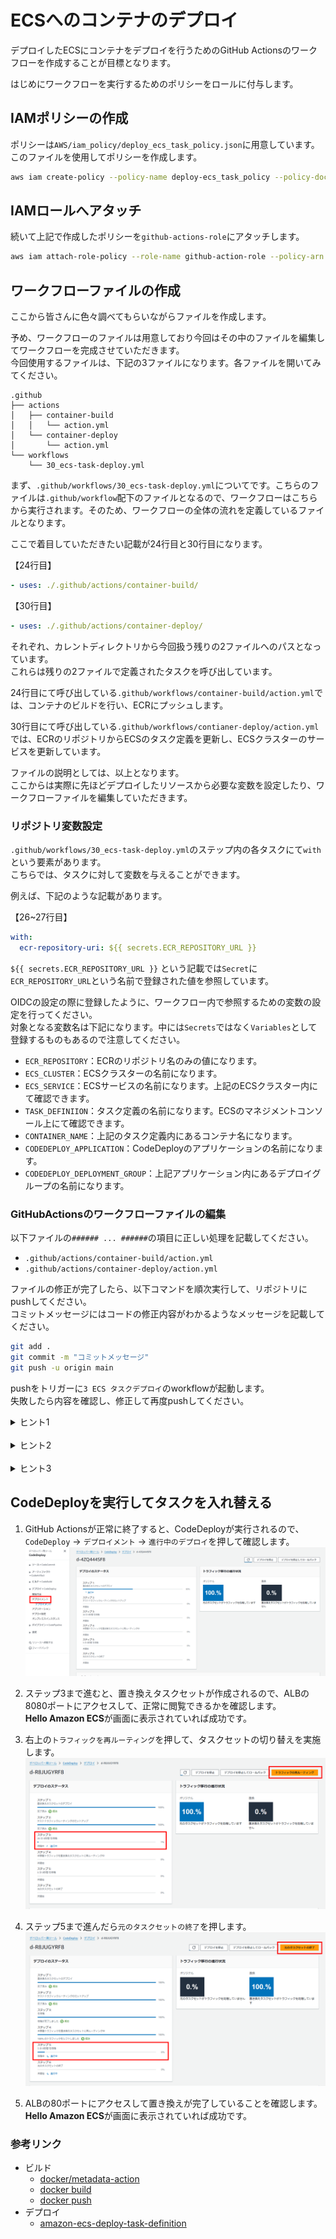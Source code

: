 # ECSへのコンテナのデプロイ

デプロイしたECSにコンテナをデプロイを行うためのGitHub Actionsのワークフローを作成することが目標となります。

はじめにワークフローを実行するためのポリシーをロールに付与します。

## IAMポリシーの作成

ポリシーは`AWS/iam_policy/deploy_ecs_task_policy.json`に用意しています。
このファイルを使用してポリシーを作成します。

```bash
aws iam create-policy --policy-name deploy-ecs_task_policy --policy-document file://AWS/iam_policy/deploy_ecs_task_policy.json
```

## IAMロールへアタッチ

続いて上記で作成したポリシーを`github-actions-role`にアタッチします。

```bash
aws iam attach-role-policy --role-name github-action-role --policy-arn arn:aws:iam::${AWS_ID}:policy/deploy_ecs_task_policy
```

## ワークフローファイルの作成

ここから皆さんに色々調べてもらいながらファイルを作成します。

予め、ワークフローのファイルは用意しており今回はその中のファイルを編集してワークフローを完成させていただきます。  
今回使用するファイルは、下記の3ファイルになります。各ファイルを開いてみてください。  

```text
.github
├── actions
│   ├── container-build
│   │   └── action.yml
│   └── container-deploy
│       └── action.yml
└── workflows
    └── 30_ecs-task-deploy.yml
```

まず、`.github/workflows/30_ecs-task-deploy.yml`についてです。こちらのファイルは`.github/workflow`配下のファイルとなるので、ワークフローはこちらから実行されます。そのため、ワークフローの全体の流れを定義しているファイルとなります。  

ここで着目していただきたい記載が24行目と30行目になります。

【24行目】

```yaml
- uses: ./.github/actions/container-build/
```

【30行目】

```yaml
- uses: ./.github/actions/container-deploy/
```

それぞれ、カレントディレクトリから今回扱う残りの2ファイルへのパスとなっています。  
これらは残りの2ファイルで定義されたタスクを呼び出しています。

24行目にて呼び出している`.github/workflows/container-build/action.yml`では、コンテナのビルドを行い、ECRにプッシュします。

30行目にて呼び出している`.github/workflows/contianer-deploy/action.yml`では、ECRのリポジトリからECSのタスク定義を更新し、ECSクラスターのサービスを更新しています。

ファイルの説明としては、以上となります。  
ここからは実際に先ほどデプロイしたリソースから必要な変数を設定したり、ワークフローファイルを編集していただきます。

### リポジトリ変数設定

`.github/workflows/30_ecs-task-deploy.yml`のステップ内の各タスクにて`with`という要素があります。  
こちらでは、タスクに対して変数を与えることができます。

例えば、下記のような記載があります。

【26~27行目】

```yaml
with:
  ecr-repository-uri: ${{ secrets.ECR_REPOSITORY_URL }}
```

`${{ secrets.ECR_REPOSITORY_URL }}` という記載では`Secret`に`ECR_REPOSITORY_URL`という名前で登録された値を参照しています。

OIDCの設定の際に登録したように、ワークフロー内で参照するための変数の設定を行ってください。  
対象となる変数名は下記になります。中には`Secrets`ではなく`Variables`として登録するものもあるので注意してください。  

- `ECR_REPOSITORY`：ECRのリポジトリ名のみの値になります。
- `ECS_CLUSTER`：ECSクラスターの名前になります。
- `ECS_SERVICE`：ECSサービスの名前になります。上記のECSクラスター内にて確認できます。
- `TASK_DEFINIION`：タスク定義の名前になります。ECSのマネジメントコンソール上にて確認できます。
- `CONTAINER_NAME`：上記のタスク定義内にあるコンテナ名になります。
- `CODEDEPLOY_APPLICATION`：CodeDeployのアプリケーションの名前になります。
- `CODEDEPLOY_DEPLOYMENT_GROUP`：上記アプリケーション内にあるデプロイグループの名前になります。

### GitHubActionsのワークフローファイルの編集

以下ファイルの`###### ... ######`の項目に正しい処理を記載してください。  

- `.github/actions/container-build/action.yml`
- `.github/actions/container-deploy/action.yml`

ファイルの修正が完了したら、以下コマンドを順次実行して、リポジトリにpushしてください。  
コミットメッセージにはコードの修正内容がわかるようなメッセージを記載してください。  

```bash
git add .
git commit -m "コミットメッセージ"
git push -u origin main
```

pushをトリガーに`3 ECS タスクデプロイ`のworkflowが起動します。  
失敗したら内容を確認し、修正して再度pushしてください。

<details><summary>ヒント1</summary>

dockerのビルドコマンドは以下です。  
<dockerファイルのパス>と<タグ>をそれぞれ書き換えてください。
```
docker build -f <dockerファイルのパス> -t <タグ> .
```

</details>

<br>

<details><summary>ヒント2</summary>

dockerのプッシュコマンドは以下です。
<タグ>を書き換えてください。
```
docker push <タグ>
```

</details>

<br>

<details><summary>ヒント3</summary>

`.github/workflows/30_ecs-task-deploy.yml`の`container-image`のように、以前の処理で出力した内容を利用することができます。

</details>

## CodeDeployを実行してタスクを入れ替える

1. GitHub Actionsが正常に終了すると、CodeDeployが実行されるので、`CodeDeploy` -> `デプロイメント` -> `進行中のデプロイ`を押して確認します。  
![code_deploy_01](./img/code_deploy_01.png)

2. ステップ3まで進むと、置き換えタスクセットが作成されるので、ALBの8080ポートにアクセスして、正常に閲覧できるかを確認します。  
**Hello Amazon ECS**が画面に表示されていれば成功です。

3. 右上の`トラフィックを再ルーティング`を押して、タスクセットの切り替えを実施します。
![code_deploy_02](./img/code_deploy_02.png)

4. ステップ5まで進んだら`元のタスクセットの終了`を押します。
![code_deploy_03](./img/code_deploy_03.png)

5. ALBの80ポートにアクセスして置き換えが完了していることを確認します。  
**Hello Amazon ECS**が画面に表示されていれば成功です。

### 参考リンク

- ビルド
  - [docker/metadata-action](https://github.com/docker/metadata-action)
  - [docker build](https://docs.docker.jp/engine/reference/commandline/build.html)
  - [docker push](https://docs.docker.jp/engine/reference/commandline/push.html)
- デプロイ
  - [amazon-ecs-deploy-task-definition](https://github.com/aws-actions/amazon-ecs-deploy-task-definition)

